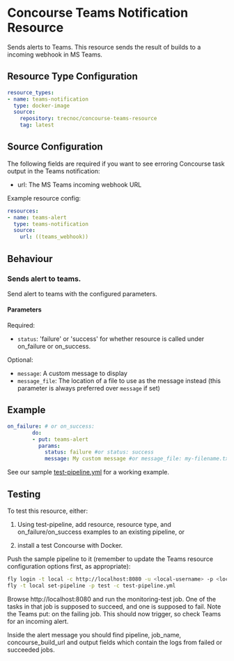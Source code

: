Concourse Teams Notification Resource
==================

Sends alerts to Teams.
This resource sends the result of builds to a incoming webhook in MS Teams.

Resource Type Configuration
---------------------------

```yml
resource_types:
- name: teams-notification
  type: docker-image
  source:
    repository: trecnoc/concourse-teams-resource
    tag: latest
```

Source Configuration
--------------------

The following fields are required if you want to see erroring Concourse task output in the Teams notification:

- url: The MS Teams incoming webhook URL

Example resource config:

```yml
resources:
- name: teams-alert
  type: teams-notification
  source:
    url: ((teams_webhook))
```

Behaviour
--------

### Sends alert to teams.

Send alert to teams with the configured parameters.

#### Parameters

Required:

- `status`: 'failure' or 'success' for whether resource is called under on_failure or on_success.

Optional:

- `message`: A custom message to display
- `message_file`: The location of a file to use as the message instead (this parameter is always preferred over `message` if set)

Example
-------

```yml
on_failure: # or on_success:
        do:
        - put: teams-alert
          params:
            status: failure #or status: success
            message: My custom message #or message_file: my-filename.txt
```

See our sample [test-pipeline.yml](test-pipeline.yml) for a working example.

Testing
-------

To test this resource, either:

1. Using test-pipeline, add resource, resource type, and on_failure/on_success examples to an existing pipeline, or

2. install a test Concourse with Docker.

Push the sample pipeline to it (remember to update the Teams resource configuration options first, as appropriate):

``` sh
fly login -t local -c http://localhost:8080 -u <local-username> -p <local-password>
fly -t local set-pipeline -p test -c test-pipeline.yml
```

Browse http://localhost:8080 and run the monitoring-test job. One of the tasks in that job is supposed to succeed, and one is supposed to fail. Note the Teams put: on the failing job. This should now trigger, so check Teams for an incoming alert.

Inside the alert message you should find pipeline, job_name, concourse_build_url and output fields which contain the logs from failed or succeeded jobs.
